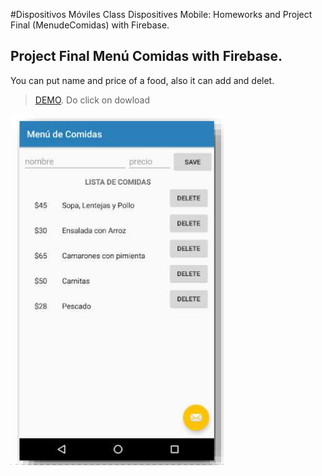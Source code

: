 #Dispositivos Móviles Class
Dispositives Mobile: Homeworks and Project Final (MenudeComidas) with Firebase.

## Project Final Menú Comidas with Firebase.
You can put name and price of a food, also it can add and delet.
>[DEMO](https://github.com/JaelCcz/Android/blob/master/MenudeComidas/MenuComidas.apk "Install App").
>Do click on dowload

![screen](/MenudeComidas/menu_comidas.png)
